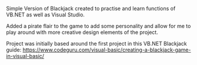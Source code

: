 Simple Version of Blackjack created to practise and learn functions of VB.NET as well as Visual Studio.

Added a pirate flair to the game to add some personality and allow for me to play around with more creative design elements of the project.

Project was initially based around the first project in this VB.NET Blackjack guide: https://www.codeguru.com/visual-basic/creating-a-blackjack-game-in-visual-basic/


